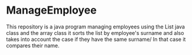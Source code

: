 # ManageEmployee
This repository is a java program managing employees
using the List java class and the array class
it sorts the list by employee's surname and also takes into account
the case if they have the same surname/
In that case it compares their name.
